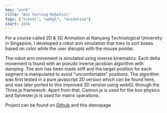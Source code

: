 ```yaml
---
key: "work"
title: "Box Sorting Robotics"
tags: ["school", "webgl", "animation"]
start: 2016
---
```

For a course called 2D & 3D Animation at Nanyang Technological University in Singapore, I developed a robot arm simulation that tries to sort boxes based on color while the user disrupts with the mouse pointer.
<!-- end -->
The robot arm movement is simulated using inverse kinematics. Each delta movement is found with an pseudo inverse jacobian algorithm with damping. The arm has been made stiff and the target position for each segment is manipulated to avoid "uncomfortable" positions. The algorithm was first tested in a pure javascript 2D version which can be found here, and was later ported to this improved 3D version using webGL through the Three.js framework. Apart from that, Cannon.js is used for the box physics and Sylvester.js is used for matrix operations.

Project can be found on [Github](https://github.com/micnil/inverse_kinematics_3D) and this demopage
